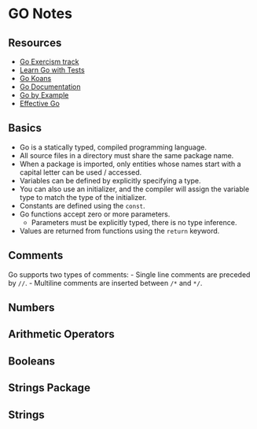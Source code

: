 # GO Notes

## Resources

- [Go Exercism track](https://exercism.org/tracks/go/concepts)
- [Learn Go with Tests](https://quii.gitbook.io/learn-go-with-tests)
- [Go Koans](https://github.com/cdarwin/go-koans)
- [Go Documentation](https://golang.org/doc/)
- [Go by Example](https://gobyexample.com/)
- [Effective Go](https://golang.org/doc/effective_go.html)

## Basics

- Go is a statically typed, compiled programming language.
- All source files in a directory must share the same package name.
- When a package is imported, only entities whose names start with a capital letter can be used / accessed.
- Variables can be defined by explicitly specifying a type.
- You can also use an initializer, and the compiler will assign the variable type to match the type of the initializer.
- Constants are defined using the `const`.
- Go functions accept zero or more parameters.
    - Parameters must be explicitly typed, there is no type inference.
- Values are returned from functions using the `return` keyword.

## Comments

Go supports two types of comments:
    - Single line comments are preceded by `//`.
    - Multiline comments are inserted between `/*` and `*/`.

## Numbers

## Arithmetic Operators

## Booleans

## Strings Package

## Strings
